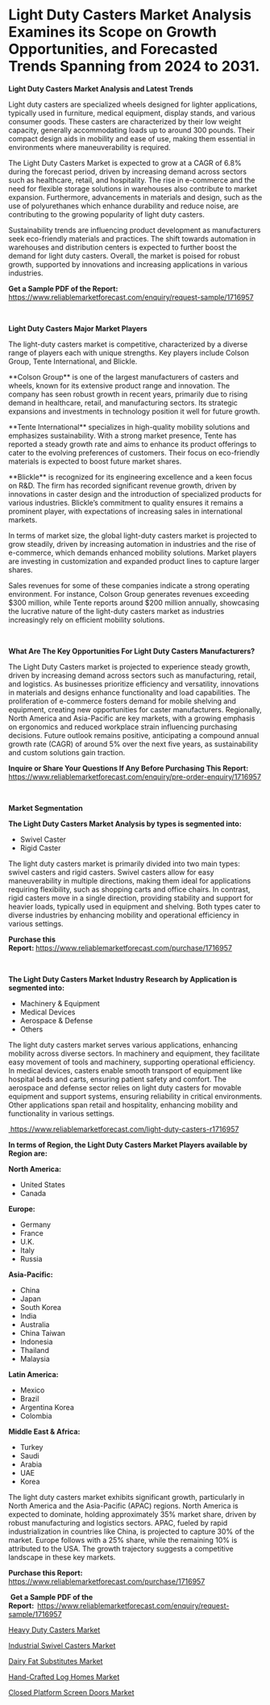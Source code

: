 <p><h1>Light Duty Casters Market Analysis Examines its Scope on Growth Opportunities, and Forecasted Trends Spanning from 2024 to 2031.</h1></p><p><strong>Light Duty Casters Market Analysis and Latest Trends</strong></p>
<p><p>Light duty casters are specialized wheels designed for lighter applications, typically used in furniture, medical equipment, display stands, and various consumer goods. These casters are characterized by their low weight capacity, generally accommodating loads up to around 300 pounds. Their compact design aids in mobility and ease of use, making them essential in environments where maneuverability is required.</p><p>The Light Duty Casters Market is expected to grow at a CAGR of 6.8% during the forecast period, driven by increasing demand across sectors such as healthcare, retail, and hospitality. The rise in e-commerce and the need for flexible storage solutions in warehouses also contribute to market expansion. Furthermore, advancements in materials and design, such as the use of polyurethanes which enhance durability and reduce noise, are contributing to the growing popularity of light duty casters.</p><p>Sustainability trends are influencing product development as manufacturers seek eco-friendly materials and practices. The shift towards automation in warehouses and distribution centers is expected to further boost the demand for light duty casters. Overall, the market is poised for robust growth, supported by innovations and increasing applications in various industries.</p></p>
<p><strong>Get a Sample PDF of the Report:&nbsp;</strong> <a href="https://www.reliablemarketforecast.com/enquiry/request-sample/1716957?utm_campaign=1178&utm_medium=2&utm_source=Github&utm_content=ia&utm_term=10102024&utm_id=light-duty-casters">https://www.reliablemarketforecast.com/enquiry/request-sample/1716957</a></p>
<p>&nbsp;</p>
<p><strong>Light Duty Casters Major Market Players</strong></p>
<p><p>The light-duty casters market is competitive, characterized by a diverse range of players each with unique strengths. Key players include Colson Group, Tente International, and Blickle. </p><p>**Colson Group** is one of the largest manufacturers of casters and wheels, known for its extensive product range and innovation. The company has seen robust growth in recent years, primarily due to rising demand in healthcare, retail, and manufacturing sectors. Its strategic expansions and investments in technology position it well for future growth.</p><p>**Tente International** specializes in high-quality mobility solutions and emphasizes sustainability. With a strong market presence, Tente has reported a steady growth rate and aims to enhance its product offerings to cater to the evolving preferences of customers. Their focus on eco-friendly materials is expected to boost future market shares.</p><p>**Blickle** is recognized for its engineering excellence and a keen focus on R&D. The firm has recorded significant revenue growth, driven by innovations in caster design and the introduction of specialized products for various industries. Blickle’s commitment to quality ensures it remains a prominent player, with expectations of increasing sales in international markets.</p><p>In terms of market size, the global light-duty casters market is projected to grow steadily, driven by increasing automation in industries and the rise of e-commerce, which demands enhanced mobility solutions. Market players are investing in customization and expanded product lines to capture larger shares.</p><p>Sales revenues for some of these companies indicate a strong operating environment. For instance, Colson Group generates revenues exceeding $300 million, while Tente reports around $200 million annually, showcasing the lucrative nature of the light-duty casters market as industries increasingly rely on efficient mobility solutions.</p></p>
<p>&nbsp;</p>
<p><strong>What Are The Key Opportunities For Light Duty Casters Manufacturers?</strong></p>
<p><p>The Light Duty Casters market is projected to experience steady growth, driven by increasing demand across sectors such as manufacturing, retail, and logistics. As businesses prioritize efficiency and versatility, innovations in materials and designs enhance functionality and load capabilities. The proliferation of e-commerce fosters demand for mobile shelving and equipment, creating new opportunities for caster manufacturers. Regionally, North America and Asia-Pacific are key markets, with a growing emphasis on ergonomics and reduced workplace strain influencing purchasing decisions. Future outlook remains positive, anticipating a compound annual growth rate (CAGR) of around 5% over the next five years, as sustainability and custom solutions gain traction.</p></p>
<p><strong>Inquire or Share Your Questions If Any Before Purchasing This Report:</strong> <a href="https://www.reliablemarketforecast.com/enquiry/pre-order-enquiry/1716957?utm_campaign=1178&utm_medium=2&utm_source=Github&utm_content=ia&utm_term=10102024&utm_id=light-duty-casters">https://www.reliablemarketforecast.com/enquiry/pre-order-enquiry/1716957</a></p>
<p>&nbsp;</p>
<p><strong>Market Segmentation</strong></p>
<p><strong>The Light Duty Casters Market Analysis by types is segmented into:</strong></p>
<p><ul><li>Swivel Caster</li><li>Rigid Caster</li></ul></p>
<p><p>The light duty casters market is primarily divided into two main types: swivel casters and rigid casters. Swivel casters allow for easy maneuverability in multiple directions, making them ideal for applications requiring flexibility, such as shopping carts and office chairs. In contrast, rigid casters move in a single direction, providing stability and support for heavier loads, typically used in equipment and shelving. Both types cater to diverse industries by enhancing mobility and operational efficiency in various settings.</p></p>
<p><strong>Purchase this Report:&nbsp;</strong><a href="https://www.reliablemarketforecast.com/purchase/1716957?utm_campaign=1178&utm_medium=2&utm_source=Github&utm_content=ia&utm_term=10102024&utm_id=light-duty-casters">https://www.reliablemarketforecast.com/purchase/1716957</a></p>
<p>&nbsp;</p>
<p><strong>The Light Duty Casters Market Industry Research by Application is segmented into:</strong></p>
<p><ul><li>Machinery & Equipment</li><li>Medical Devices</li><li>Aerospace & Defense</li><li>Others</li></ul></p>
<p><p>The light duty casters market serves various applications, enhancing mobility across diverse sectors. In machinery and equipment, they facilitate easy movement of tools and machinery, supporting operational efficiency. In medical devices, casters enable smooth transport of equipment like hospital beds and carts, ensuring patient safety and comfort. The aerospace and defense sector relies on light duty casters for movable equipment and support systems, ensuring reliability in critical environments. Other applications span retail and hospitality, enhancing mobility and functionality in various settings.</p></p>
<p><a href="https://www.reliablemarketforecast.com/light-duty-casters-r1716957?utm_campaign=1178&utm_medium=2&utm_source=Github&utm_content=ia&utm_term=10102024&utm_id=light-duty-casters">&nbsp;https://www.reliablemarketforecast.com/light-duty-casters-r1716957</a></p>
<p><strong>In terms of Region, the Light Duty Casters Market Players available by Region are:</strong></p>
<p>
    <p> <strong> North America: </strong>
        <ul>
            <li>United States</li>
            <li>Canada</li>
        </ul>
        </p> 
    <p> <strong> Europe: </strong>
        <ul>
            <li>Germany</li>
            <li>France</li>
            <li>U.K.</li>
            <li>Italy</li>
            <li>Russia</li>
        </ul>
        </p> 
    <p> <strong> Asia-Pacific: </strong>
        <ul>
            <li>China</li>
            <li>Japan</li>
            <li>South Korea</li>
            <li>India</li>
            <li>Australia</li>
            <li>China Taiwan</li>
            <li>Indonesia</li>
            <li>Thailand</li>
            <li>Malaysia</li>
        </ul>
        </p> 
    <p> <strong> Latin America: </strong>
        <ul>
            <li>Mexico</li>
            <li>Brazil</li>
            <li>Argentina Korea</li>
            <li>Colombia</li>
        </ul>
        </p> 
    <p> <strong> Middle East & Africa: </strong>
        <ul>
            <li>Turkey</li>
            <li>Saudi</li>
            <li>Arabia</li>
            <li>UAE</li>
            <li>Korea</li>
        </ul>
    </p>
    </p>
<p><p>The light duty casters market exhibits significant growth, particularly in North America and the Asia-Pacific (APAC) regions. North America is expected to dominate, holding approximately 35% market share, driven by robust manufacturing and logistics sectors. APAC, fueled by rapid industrialization in countries like China, is projected to capture 30% of the market. Europe follows with a 25% share, while the remaining 10% is attributed to the USA. The growth trajectory suggests a competitive landscape in these key markets.</p></p>
<p><strong>Purchase this Report: </strong><a href="https://www.reliablemarketforecast.com/purchase/1716957?utm_campaign=1178&utm_medium=2&utm_source=Github&utm_content=ia&utm_term=10102024&utm_id=light-duty-casters">https://www.reliablemarketforecast.com/purchase/1716957</a></p>
<p>&nbsp;<strong>Get a Sample PDF of the Report:&nbsp;&nbsp;</strong><a href="https://www.reliablemarketforecast.com/enquiry/request-sample/1716957?utm_campaign=1178&utm_medium=2&utm_source=Github&utm_content=ia&utm_term=10102024&utm_id=light-duty-casters">https://www.reliablemarketforecast.com/enquiry/request-sample/1716957</a></p>
<p><strong></strong></p>
<p><p><a href="https://github.com/amerykadj8/Market-Research-Report-List-1/blob/main/heavy-duty-casters-market.md?utm_campaign=1178&utm_medium=2&utm_source=Github&utm_content=ia&utm_term=10102024&utm_id=light-duty-casters">Heavy Duty Casters Market</a></p><p><a href="https://github.com/perlie94sp/Market-Research-Report-List-1/blob/main/industrial-swivel-casters-market.md?utm_campaign=1178&utm_medium=2&utm_source=Github&utm_content=ia&utm_term=10102024&utm_id=light-duty-casters">Industrial Swivel Casters Market</a></p><p><a href="https://issuu.com/reportprime-2/docs/dairy-fat-substitutes-market-size-2_758eba6429213a?utm_campaign=1178&utm_medium=2&utm_source=Github&utm_content=ia&utm_term=10102024&utm_id=light-duty-casters">Dairy Fat Substitutes Market</a></p><p><a href="https://www.linkedin.com/pulse/hand-crafted-log-homes-market-evolution-key-trends-regional-tqu0e?utm_campaign=1178&utm_medium=2&utm_source=Github&utm_content=ia&utm_term=10102024&utm_id=light-duty-casters">Hand-Crafted Log Homes Market</a></p><p><a href="https://www.linkedin.com/pulse/closed-platform-screen-doors-industry-insights-report-analyzing-l5nde?utm_campaign=1178&utm_medium=2&utm_source=Github&utm_content=ia&utm_term=10102024&utm_id=light-duty-casters">Closed Platform Screen Doors Market</a></p></p>